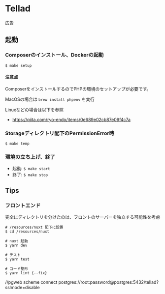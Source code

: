 # Tellad

広告

## 起動

### Composerのインストール、Dockerの起動

`$ make setup`

#### 注意点

ComposerをインストールするのでPHPの環境のセットアップが必要です。

MacOSの場合は `brew install phpenv` を実行

Linuxなどの場合は以下を参照

- https://qiita.com/ryo-endo/items/0e689e02cb87e09f4c7a


### Storageディレクトリ配下のPermissionError時

`$ make temp`

### 環境の立ち上げ、終了

- 起動: `$ make start`
- 終了: `$ make stop`

## Tips
### フロントエンド
完全にディレクトリを分けたのは、フロントのサーバーを独立する可能性を考慮

```
# /resources/nuxt 配下に設置  
$ cd /resources/nuxt
```

```
# nuxt 起動
$ yarn dev
```

```
# テスト
$ yarn test
```

```
# コード整形
$ yarn lint {--fix}
```

//pgweb scheme connect
postgres://root:password@postgres:5432/tellad?sslmode=disable